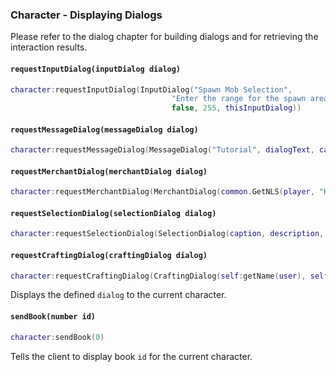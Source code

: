 ### Character - Displaying Dialogs
Please refer to the dialog chapter for building dialogs and for retrieving the interaction results.
#### `requestInputDialog(inputDialog dialog)`
```lua
character:requestInputDialog(InputDialog("Spawn Mob Selection",
                                    "Enter the range for the spawn area\nCurrent range: "..tostring(gmGetSpawnRange(item)).." tiles",
                                    false, 255, thisInputDialog))
```
#### `requestMessageDialog(messageDialog dialog)`
```lua
character:requestMessageDialog(MessageDialog("Tutorial", dialogText, callbackNewbie))
```
#### `requestMerchantDialog(merchantDialog dialog)`
```lua
character:requestMerchantDialog(MerchantDialog(common.GetNLS(player, "Handel", "Trade"), callback))
```
#### `requestSelectionDialog(selectionDialog dialog)`
```lua
character:requestSelectionDialog(SelectionDialog(caption, description, callback))
```
#### `requestCraftingDialog(craftingDialog dialog)`
```lua
character:requestCraftingDialog(CraftingDialog(self:getName(user), self.sfx, self.sfxDuration, callback))
```
Displays the defined `dialog` to the current character.

#### `sendBook(number id)`
```lua
character:sendBook(0)
```
Tells the client to display book `id` for the current character.